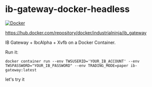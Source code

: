 # ib-gateway-docker-headless

[![Docker](https://github.com/HMB-research/ib-gateway-docker-headless/actions/workflows/docker-publish.yml/badge.svg)](https://github.com/HMB-research/ib-gateway-docker-headless/actions/workflows/docker-publish.yml)

https://hub.docker.com/repository/docker/industrialninja/ib_gateway

IB Gateway + IbcAlpha + Xvfb on a Docker Container.

Run it:
```
docker container run --env TWSUSERID='YOUR_IB_ACCOUNT' --env TWSPASSWORD="YOUR_IB_PASSWORD" --env TRADING_MODE=paper ib-gateway:latest
```

let's try it
